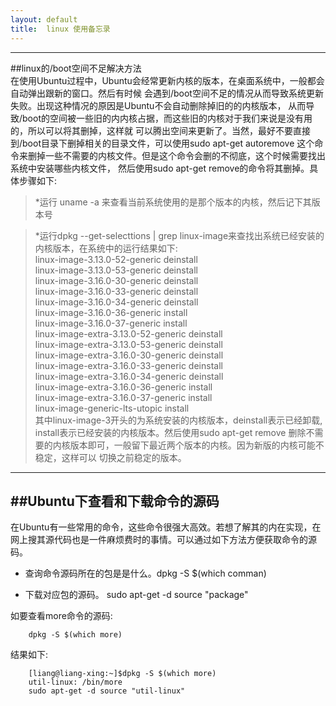 ```yaml
---
layout: default
title:  linux 使用备忘录
---  
```

-----
##linux的/boot空间不足解决方法  
在使用Ubuntu过程中，Ubuntu会经常更新内核的版本，在桌面系统中，一般都会自动弹出跟新的窗口。然后有时候
会遇到/boot空间不足的情况从而导致系统更新失败。出现这种情况的原因是Ubuntu不会自动删除掉旧的的内核版本，
从而导致/boot的空间被一些旧的内内核占据，而这些旧的内核对于我们来说是没有用的，所以可以将其删掉，这样就
可以腾出空间来更新了。当然，最好不要直接到/boot目录下删掉相关的目录文件，可以使用sudo apt-get autoremove
这个命令来删掉一些不需要的内核文件。但是这个命令会删的不彻底，这个时候需要找出系统中安装哪些内核文件，
然后使用sudo apt-get remove的命令将其删掉。具体步骤如下:  
> *运行 uname -a 来查看当前系统使用的是那个版本的内核，然后记下其版本号  

> *运行dpkg --get-selecttions | grep linux-image来查找出系统已经安装的内核版本，在系统中的运行结果如下:  
> linux-image-3.13.0-52-generic         deinstall  
> linux-image-3.13.0-53-generic         deinstall  
> linux-image-3.16.0-30-generic         deinstall  
> linux-image-3.16.0-33-generic         deinstall  
> linux-image-3.16.0-34-generic         deinstall  
> linux-image-3.16.0-36-generic         install  
> linux-image-3.16.0-37-generic         install  
> linux-image-extra-3.13.0-52-generic       deinstall  
> linux-image-extra-3.13.0-53-generic       deinstall  
> linux-image-extra-3.16.0-30-generic       deinstall  
> linux-image-extra-3.16.0-33-generic       deinstall  
> linux-image-extra-3.16.0-34-generic       deinstall  
> linux-image-extra-3.16.0-36-generic       install  
> linux-image-extra-3.16.0-37-generic       install  
> linux-image-generic-lts-utopic            install  
> 其中linux-image-3开头的为系统安装的内核版本，deinstall表示已经卸载,
> install表示已经安装的内核版本。然后使用sudo apt-get remove 删除不需要的内核版本即可，一般留下最近两个版本的内核。因为新版的内核可能不稳定，这样可以
> 切换之前稳定的版本。  

---------  
##Ubuntu下查看和下载命令的源码  
----------  
在Ubuntu有一些常用的命令，这些命令很强大高效。若想了解其的内在实现，在网上搜其源代码也是一件麻烦费时的事情。可以通过如下方法方便获取命令的源码。 

+ 查询命令源码所在的包是是什么。dpkg -S $(which comman)  

+ 下载对应包的源码。 sudo apt-get -d source "package"  

如要查看more命令的源码:  

```
    dpkg -S $(which more)    

```  
结果如下:  
```  
    [liang@liang-xing:~]$dpkg -S $(which more)
    util-linux: /bin/more
    sudo apt-get -d source "util-linux"  

```    
